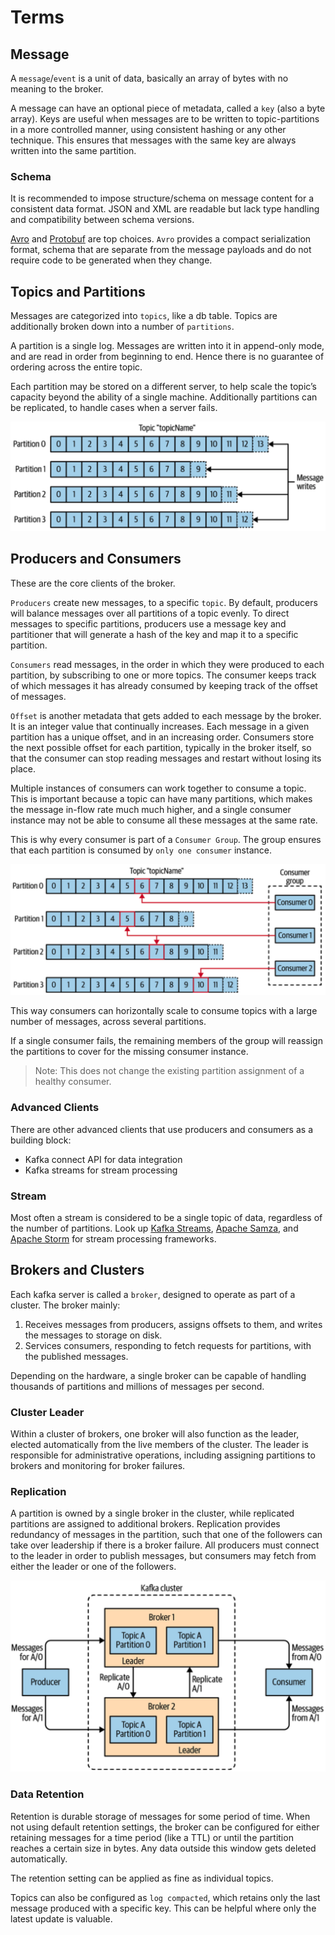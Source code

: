 # Terms

## Message

A `message`/`event` is a unit of data, basically an array of bytes with no meaning to the broker.

A message can have an optional piece of metadata, called a `key` (also a byte array). Keys are useful when messages are to be written to topic-partitions in a more controlled manner, using consistent hashing or any other technique. This ensures that messages with the same key are always written into the same partition.

### Schema

It is recommended to impose structure/schema on message content for a consistent data format. JSON and XML are readable but lack type handling and compatibility between schema versions.

[Avro](https://avro.apache.org/docs/) and [Protobuf](https://developers.google.com/protocol-buffers) are top choices. `Avro` provides a compact serialization format, schema that are separate from the message payloads and do not require code to be generated when they change.

## Topics and Partitions

Messages are categorized into `topics`, like a db table. Topics are additionally broken down into a number of `partitions`.

A partition is a single log. Messages are written into it in append-only mode, and are read in order from beginning to end. Hence there is no guarantee of ordering across the entire topic.

Each partition may be stored on a different server, to help scale the topic’s capacity beyond the ability of a single machine.
Additionally partitions can be replicated, to handle cases when a server fails.

![Representation of a topic with multiple partitions](./assets/topic_with_multiple_partitions.png)

## Producers and Consumers

These are the core clients of the broker.

`Producers` create new messages, to a specific `topic`. By default, producers will balance messages over all partitions of a topic evenly. To direct messages to specific partitions, producers use a message key and partitioner that will generate a hash of the key and map it to a specific partition. 

`Consumers` read messages, in the order in which they were produced to each partition, by subscribing to one or more topics. The consumer keeps track of which messages it has already consumed by keeping track of the offset of messages.

`Offset` is another metadata that gets added to each message by the broker. It is an integer value that continually increases. Each message in a given partition has a unique offset, and in an increasing order. Consumers store the next possible offset for each partition, typically in the broker itself, so that the consumer can stop reading messages and restart without losing its place.

Multiple instances of consumers can work together to consume a topic. This is important because a topic can have many partitions, which makes the message in-flow rate much much higher, and a single consumer instance may not be able to consume all these messages at the same rate.

This is why every consumer is part of a `Consumer Group`. The group ensures that each partition is consumed by `only one consumer` instance.

![Consumer group reading from a topic](./assets/consumer_group_reading_topic.png)

This way consumers can horizontally scale to consume topics with a large number of messages, across several partitions.

If a single consumer fails, the remaining members of the group will reassign the partitions to cover for the missing consumer instance.

> Note: This does not change the existing partition assignment of a healthy consumer.

### Advanced Clients

There are other advanced clients that use producers and consumers as a building block:

- Kafka connect API for data integration
- Kafka streams for stream processing

### Stream

Most often a stream is considered to be a single topic of data, regardless of the number of partitions. Look up [Kafka Streams](https://docs.confluent.io/platform/current/streams/index.html), [Apache Samza](https://samza.apache.org/learn/documentation/1.6.0/core-concepts/core-concepts.html), and [Apache Storm](https://storm.apache.org/) for stream processing frameworks.

## Brokers and Clusters

Each kafka server is called a `broker`, designed to operate as part of a cluster. The broker mainly:

1. Receives messages from producers, assigns offsets to them, and writes the messages to storage on disk.
2. Services consumers, responding to fetch requests for partitions, with the published messages.

Depending on the hardware, a single broker can be capable of handling thousands of partitions and millions of messages per second.

### Cluster Leader

Within a cluster of brokers, one broker will also function as the leader, elected automatically from the live members of the cluster. The leader is responsible for administrative operations, including assigning partitions to brokers and monitoring for broker failures.

### Replication

A partition is owned by a single broker in the cluster, while replicated partitions are assigned to additional brokers. Replication provides redundancy of messages in the partition, such that one of the followers can take over leadership if there is a broker failure. All producers must connect to the leader in order to publish messages, but consumers may fetch from either the leader or one of the followers.

![Replication of partition in a cluster](./assets/replication_of_partitions.png)

### Data Retention

Retention is durable storage of messages for some period of time. When not using default retention settings, the broker can be configured for either retaining messages for a time period (like a TTL) or until the partition reaches a certain size in bytes. Any data outside this window gets deleted automatically.

The retention setting can be applied as fine as individual topics.

Topics can also be configured as `log compacted`, which retains only the last message produced with a specific key. This can be helpful where only the latest update is valuable.
